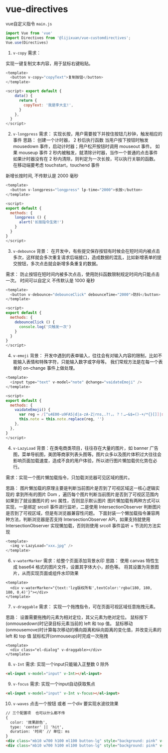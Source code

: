 # vue-directives
vue自定义指令
`main.js`

```js
import Vue from 'vue'
import Directives from '@lijixuan/vue-customdirectives';
Vue.use(Directives)
```
1. `v-copy`
需求：

实现一键复制文本内容，用于鼠标右键粘贴。
```js
<template>
  <button v-copy="copyText">复制按钮</button>
</template>

<script> export default {
    data() {
      return {
        copyText: '我是李大玄!',
      }
    },
  }
</script>
```

2. `v-longpress`
需求：
实现长按，用户需要按下并按住按钮几秒钟，触发相应的事件
思路：
创建一个计时器， 2 秒后执行函数
当用户按下按钮时触发 mousedown 事件，启动计时器；用户松开按钮时调用 mouseout 事件。
如果 mouseup 事件 2 秒内被触发，就清除计时器，当作一个普通的点击事件
如果计时器没有在 2 秒内清除，则判定为一次长按，可以执行关联的函数。
在移动端要考虑 touchstart，touchend 事件

新增长按时间, 不传默认是 2000 毫秒
```js
<template>
  <button v-longpress="longpress" lp-time="2000">长按</button>
</template>

<script> 
export default {
  methods: {
    longpress () {
      alert('长按指令生效!')
    }
  }
} 
</script>
```

3. `v-debounce`
背景：
在开发中，有些提交保存按钮有时候会在短时间内被点击多次，这样就会多次重复请求后端接口，造成数据的混乱，比如新增表单的提交按钮，多次点击就会新增多条重复的数据。

需求：
防止按钮在短时间内被多次点击，使用防抖函数限制规定时间内只能点击一次。  时间可以自定义 不传默认是 1000 毫秒
```js
<template>
  <button v-debounce="debounceClick" debounceTime="2000">防抖</button>
</template>

<script> 
export default {
  methods: {
    debounceClick () {
      console.log('只触发一次')
    }
  }
} 
</script>
```

4. `v-emoji`
背景：
开发中遇到的表单输入，往往会有对输入内容的限制，比如不能输入表情和特殊字符，只能输入数字或字母等。
我们常规方法是在每一个表单的 on-change 事件上做处理。


```js
<template>
  <input type="text" v-model="note" @change="vaidateEmoji" />
</template>

<script>
export default {
  methods: {
    vaidateEmoji() {
      var reg = /[^u4E00-u9FA5|d|a-zA-Z|rns,.?!，。？！…—&$=()-+/*{}[]]|s/g
      this.note = this.note.replace(reg, '')
    },
  },
}
</script>
```

4. `v-LazyLoad`
背景：在类电商类项目，往往存在大量的图片，如 banner 广告图，菜单导航图，美团等商家列表头图等。图片众多以及图片体积过大往往会影响页面加载速度，造成不良的用户体验，所以进行图片懒加载优化势在必行。

需求：实现一个图片懒加载指令，只加载浏览器可见区域的图片。

思路：
图片懒加载的原理主要是判断当前图片是否到了可视区域这一核心逻辑实现的
拿到所有的图片 Dom ，遍历每个图片判断当前图片是否到了可视区范围内
如果到了就设置图片的 src 属性，否则显示默认图片
图片懒加载有两种方式可以实现，一是绑定 srcoll 事件进行监听，二是使用 IntersectionObserver 判断图片是否到了可视区域，但是有浏览器兼容性问题。
下面封装一个懒加载指令兼容两种方法，判断浏览器是否支持 IntersectionObserver API，如果支持就使用 IntersectionObserver 实现懒加载，否则则使用 srcoll 事件监听 + 节流的方法实现

```js
<template>
  <img v-LazyLoad="xxx.jpg" />
</template>
```

6. `v-waterMarker`
需求：给整个页面添加背景水印
思路：
使用 canvas 特性生成 base64 格式的图片文件，设置其字体大小，颜色等。
将其设置为背景图片，从而实现页面或组件水印效果
```
<template>
  <div v-waterMarker="{text:'lzg版权所有',textColor:'rgba(180, 180, 180, 0.4)'}"></div>
</template>
```

7. `v-draggable`
需求：
实现一个拖拽指令，可在页面可视区域任意拖拽元素。

思路：
设置需要拖拽的元素为相对定位，其父元素为绝对定位。
鼠标按下(onmousedown)时记录目标元素当前的 left 和 top 值。
鼠标移动(onmousemove)时计算每次移动的横向距离和纵向距离的变化值，并改变元素的 left 和 top 值
鼠标松开(onmouseup)时完成一次拖拽
```
<template>
  <div class="el-dialog" v-draggable></div>
</template>
```

8. `v-Int`
需求:
实现一个input只能输入正整数 0 除外
```html
<el-input v-model="input" v-Int></el-input>
```

9. `v-focus`
需求:
实现一个input自动获取焦点
```html
<el-input v-model="input" v-Int v-focus></el-input>
```

10. `v-waves`
点击一个按钮 或者 一个div 要实现水波纹效果
```html
// 三个配置项  也可以什么都不传
{
  color: '效果颜色',
  type: 'center' || 'hit',
  duration: '时间' // 单位: ms
}
<div class="mb10 w700 h100 ml100 button-lg" style="background: pink" v-waves="{ color: 'yellow', type: 'hit', duration: 500 }"></div>
<div class="mb10 w700 h100 ml100 button-lg" style="background: pink" v-waves></div>
```